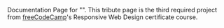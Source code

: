 Documentation Page for "". This tribute page is the third required project from [freeCodeCamp](https://www.freecodecamp.org)'s Responsive Web Design certificate course.